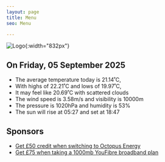 ```yaml
---
layout: page
title: Menu
seo: Menu

---
```


![Logo](/images/logo.jpg){:width="832px"}

<!-- weather_marker starts -->
## On Friday, 05 September 2025

- The average temperature today is 21.14˚C,
- With highs of 22.21˚C and lows of 19.97˚C,
- It may feel like 20.69˚C with scattered clouds
- The wind speed is 3.58m/s and visibility is 10000m
- The pressure is 1020hPa and humidity is 53%
- The sun will rise at 05:27 and set at 18:47

<!-- weather_marker ends -->

## Sponsors

- [Get £50 credit when switching to Octopus Energy](https://bit.ly/3oD1nnS)
- [Get £75 when taking a 1000mb YouFibre broadband plan](https://aklam.io/91zWhU?)

